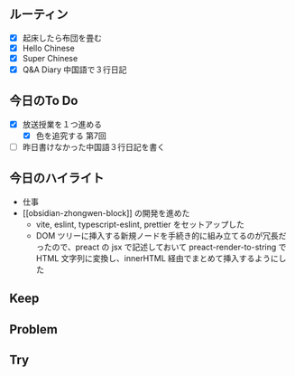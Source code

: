 ## ルーティン
- [x] 起床したら布団を畳む
- [x] Hello Chinese
- [x] Super Chinese
- [x] Q&A Diary 中国語で３行日記
## 今日のTo Do
- [x] 放送授業を１つ進める
	- [x] 色を追究する 第7回
- [ ] 昨日書けなかった中国語３行日記を書く
## 今日のハイライト
- 仕事
- [[obsidian-zhongwen-block]] の開発を進めた
	- vite, eslint, typescript-eslint, prettier をセットアップした
	- DOM ツリーに挿入する新規ノードを手続き的に組み立てるのが冗長だったので、preact の jsx で記述しておいて preact-render-to-string で HTML 文字列に変換し、innerHTML 経由でまとめて挿入するようにした
## Keep
## Problem
## Try
